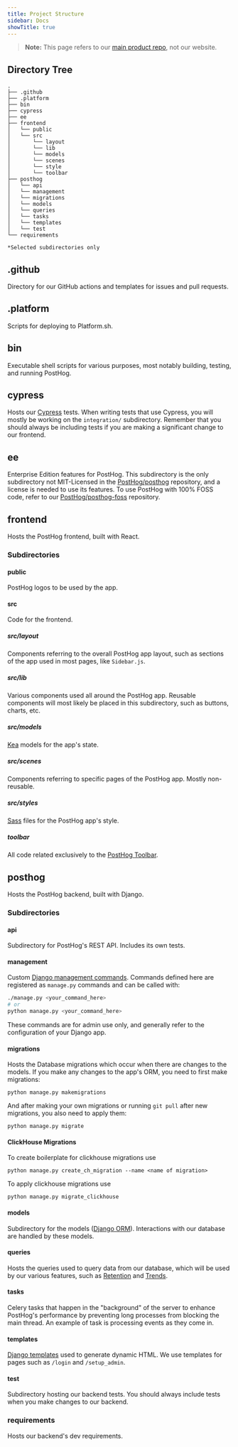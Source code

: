 ```yaml
---
title: Project Structure
sidebar: Docs
showTitle: true
---
```


> **Note:** This page refers to our [main product repo](https://github.com/PostHog/posthog), not our website. 

## Directory Tree 

```
.
├── .github
├── .platform
├── bin
├── cypress
├── ee  
├── frontend
│   └── public
│   └── src
│       └── layout
│       └── lib
│       └── models
│       └── scenes
│       └── style
│       └── toolbar
├── posthog
│   └── api
│   └── management
│   └── migrations
│   └── models
│   └── queries
│   └── tasks
│   └── templates
│   └── test
└── requirements

*Selected subdirectories only

```

## .github

Directory for our GitHub actions and templates for issues and pull requests.

## .platform

Scripts for deploying to Platform.sh.

## bin

Executable shell scripts for various purposes, most notably building, testing, and running PostHog.

## cypress

Hosts our [Cypress](https://www.cypress.io/) tests. When writing tests that use Cypress, you will mostly be working on the `integration/` subdirectory. Remember that you should always be including tests if you are making a significant change to our frontend.

## ee

Enterprise Edition features for PostHog. This subdirectory is the only subdirectory not MIT-Licensed in the [PostHog/posthog](https://github.com/PostHog/posthog) repository, and a license is needed to use its features. To use PostHog with 100% FOSS code, refer to our [PostHog/posthog-foss](https://github.com/PostHog/posthog-foss) repository.

## frontend

Hosts the PostHog frontend, built with React.

### Subdirectories

#### public

PostHog logos to be used by the app.

#### src

Code for the frontend.

##### src/layout

Components referring to the overall PostHog app layout, such as sections of the app used in most pages, like `Sidebar.js`.

##### src/lib

Various components used all around the PostHog app. Reusable components will most likely be placed in this subdirectory, such as buttons, charts, etc.

##### src/models

[Kea](https://github.com/keajs/kea) models for the app's state. 

##### src/scenes

Components referring to specific pages of the PostHog app. Mostly non-reusable. 

##### src/styles

[Sass](https://sass-lang.com/) files for the PostHog app's style.

##### toolbar

All code related exclusively to the [PostHog Toolbar](/docs/user-guides/toolbar).

## posthog

Hosts the PostHog backend, built with Django.

### Subdirectories

#### api

Subdirectory for PostHog's REST API. Includes its own tests.

#### management

Custom [Django management commands](https://docs.djangoproject.com/en/3.1/howto/custom-management-commands/). Commands defined here are registered as `manage.py` commands and can be called with:

```bash
./manage.py <your_command_here>
# or
python manage.py <your_command_here>
```

These commands are for admin use only, and generally refer to the configuration of your Django app.

#### migrations

Hosts the Database migrations which occur when there are changes to the models. If you make any changes to the app's ORM, you need to first make migrations: 
```
python manage.py makemigrations
```

And after making your own migrations or running `git pull` after new migrations, you also need to apply them:
```
python manage.py migrate
```

#### ClickHouse Migrations

To create boilerplate for clickhouse migrations use 
```
python manage.py create_ch_migration --name <name of migration>
```

To apply clickhouse migrations use
```
python manage.py migrate_clickhouse
```

#### models

Subdirectory for the models ([Django ORM](https://docs.djangoproject.com/en/3.1/topics/db/models/)). Interactions with our database are handled by these models. 

#### queries

Hosts the queries used to query data from our database, which will be used by our various features, such as [Retention](/docs/user-guides/retention) and [Trends](/docs/user-guides/trends). 

#### tasks

Celery tasks that happen in the "background" of the server to enhance PostHog's performance by preventing long processes from  blocking the main thread. An example of task is processing events as they come in. 

#### templates

[Django templates](https://docs.djangoproject.com/en/3.1/topics/templates/) used to generate dynamic HTML. We use templates for pages such as `/login` and `/setup_admin`. 

#### test

Subdirectory hosting our backend tests. You should always include tests when you make changes to our backend. 

### requirements

Hosts our backend's dev requirements. 
